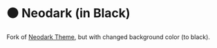 # ⚫️ Neodark (in Black)
Fork of [Neodark Theme](https://github.com/VDuchauffour/neodark.nvim), but with changed background color (to black).
